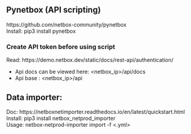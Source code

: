 <h2> Pynetbox (API scripting) </h2>
https://github.com/netbox-community/pynetbox <br />
Install: pip3 install pynetbox<br />

<h3> Create API token before using script </h3>
Read: https://demo.netbox.dev/static/docs/rest-api/authentication/ </br>

* Api docs can be viewed here: <netbox_ip>/api/docs 
* Api base : <netbox_ip>/api


<h2> Data importer: </h2>
Doc: https://netboxnetimporter.readthedocs.io/en/latest/quickstart.html  <br />
Install: pip3 install netbox_netprod_importer<br />
Usage: netbox-netprod-importer import -f <.yml><br />

